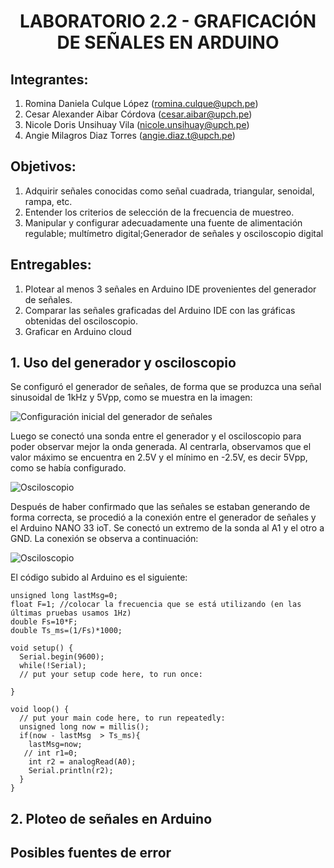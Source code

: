 <div align="center">
<h1>LABORATORIO 2.2 - GRAFICACIÓN DE SEÑALES EN ARDUINO</h1>
</div>

## Integrantes:
1. Romina Daniela Culque López (romina.culque@upch.pe)
2. Cesar Alexander Aibar Córdova (cesar.aibar@upch.pe)
3. Nicole Doris Unsihuay Vila (nicole.unsihuay@upch.pe)
4. Angie Milagros Diaz Torres (angie.diaz.t@upch.pe)

## Objetivos:
1. Adquirir señales conocidas como señal cuadrada, triangular, senoidal, rampa, etc.
2. Entender los criterios de selección de la frecuencia de muestreo.
3. Manipular y configurar adecuadamente una fuente de alimentación regulable; multímetro digital;Generador de señales y osciloscopio digital

## Entregables:
1. Plotear al menos 3 señales en Arduino IDE provenientes del generador de señales.
2. Comparar las señales graficadas del Arduino IDE con las gráficas obtenidas del osciloscopio.
3. Graficar en Arduino cloud

## 1. Uso del generador y osciloscopio
Se configuró el generador de señales, de forma que se produzca una señal sinusoidal de 1kHz y 5Vpp, como se muestra en la imagen:

![Configuración inicial del generador de señales](https://github.com/angiet04/Intro_se-ales06/blob/main/Im%C3%A1genes/generador.jpg)

Luego se conectó una sonda entre el generador y el osciloscopio para poder observar mejor la onda generada. 
Al centrarla, observamos que el valor máximo se encuentra en 2.5V y el mínimo en -2.5V, es decir 5Vpp, como se había configurado.  

![Osciloscopio](https://github.com/angiet04/Intro_se-ales06/blob/main/Im%C3%A1genes/osciloscopio.jpg)

Después de haber confirmado que las señales se estaban generando de forma correcta, se procedió a la conexión entre el generador de señales y el Arduino NANO 33 ioT. 
Se conectó un extremo de la sonda al A1 y el otro a GND. La conexión se observa a continuación: 

![Osciloscopio](https://github.com/angiet04/Intro_se-ales06/blob/main/Im%C3%A1genes/conexion_con_arduino.jpg)

El código subido al Arduino es el siguiente:
```arduino
unsigned long lastMsg=0;
float F=1; //colocar la frecuencia que se está utilizando (en las últimas pruebas usamos 1Hz)
double Fs=10*F;
double Ts_ms=(1/Fs)*1000;

void setup() {
  Serial.begin(9600);
  while(!Serial);
  // put your setup code here, to run once:

}

void loop() {
  // put your main code here, to run repeatedly:
  unsigned long now = millis();
  if(now - lastMsg  > Ts_ms){
    lastMsg=now;
   // int r1=0;
    int r2 = analogRead(A0);
    Serial.println(r2);
  }
}
```

## 2. Ploteo de señales en Arduino

## Posibles fuentes de error
